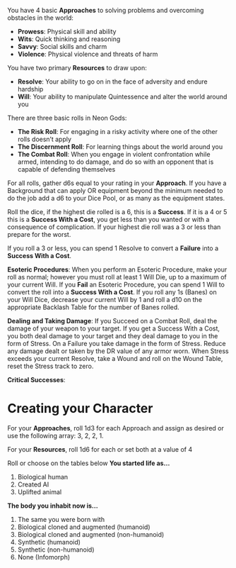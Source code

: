 You have 4 basic **Approaches** to solving problems and overcoming obstacles in the world:
- **Prowess**: Physical skill and ability
- **Wits**: Quick thinking and reasoning
- **Savvy**: Social skills and charm
- **Violence**: Physical violence and threats of harm

You have two primary **Resources** to draw upon:
- **Resolve**: Your ability to go on in the face of adversity and endure hardship
- **Will**: Your ability to manipulate Quintessence and alter the world around you

There are three basic rolls in Neon Gods:
- **The Risk Roll**: For engaging in a risky activity where one of the other rolls doesn’t apply
- **The Discernment Roll**: For learning things about the world around you 
- **The Combat Roll**: When you engage in violent confrontation while armed, intending to do damage, and do so with an opponent that is capable of defending themselves

For all rolls, gather d6s equal to your rating in your **Approach**. If you have a Background that can apply OR equipment beyond the minimum needed to do the job add a d6 to your Dice Pool, or as many as the equipment states. 

Roll the dice, if the highest die rolled is a 6, this is a **Success**. If it is a 4 or 5 this is a **Success With a Cost**, you get less than you wanted or with a consequence of complication. If your highest die roll was a 3 or less than prepare for the worst. 

If you roll a 3 or less, you can spend 1 Resolve to convert a **Failure** into a **Success With a Cost**.

**Esoteric Procedures**: When you perform an Esoteric Procedure, make your roll as normal; however you must roll at least 1 Will Die, up to a maximum of your current Will. If you **Fail** an Esoteric Procedure, you can spend 1 Will to convert the roll into a **Success With a Cost**. If you roll any 1s (Banes) on your Will Dice, decrease your current Will by 1 and roll a d10 on the appropriate Backlash Table for the number of Banes rolled. 

**Dealing and Taking Damage**: If you Succeed on a Combat Roll, deal the damage of your weapon to your target. If you get a Success With a Cost, you both deal damage to your target and they deal damage to you in the form of Stress. On a Failure you take damage in the form of Stress. Reduce any damage dealt or taken by the DR value of any armor worn. When Stress exceeds your current Resolve, take a Wound and roll on the Wound Table, reset the Stress track to zero. 

**Critical Successes**: 

# Creating your Character

For your **Approaches**, roll 1d3 for each Approach and assign as desired or use the following array:  3, 2, 2, 1.

For your **Resources**, roll 1d6 for each or set both at a value of 4

Roll or choose on the tables below
**You started life as…**
1. Biological human
2. Created AI
3. Uplifted animal

**The body you inhabit now is…**
1. The same you were born with
2. Biological cloned and augmented (humanoid)
3. Biological cloned and augmented (non-humanoid)
4. Synthetic (humanoid)
5. Synthetic (non-humanoid)
6. None (Infomorph)

